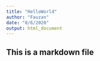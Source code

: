 ```yaml
---
title: "HelloWorld"
author: "Fauzan"
date: "8/6/2020"
output: html_document
---
```


## This is a markdown file
